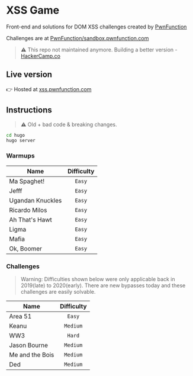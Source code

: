 # XSS Game

Front-end and solutions for DOM XSS challenges created by [PwnFunction](https://twitter.com/PwnFunction)

Challenges are at [PwnFunction/sandbox.pwnfunction.com](https://github.com/PwnFunction/sandbox.pwnfunction.com)

> ⚠ This repo not maintained anymore. Building a better version - [HackerCamp.co](https://hackercamp.co/)

## Live version

👉 Hosted at [xss.pwnfunction.com](https://xss.pwnfunction.com/)

## Instructions

> ⚠ Old + bad code & breaking changes.

```sh
cd hugo
hugo server
```

### Warmups

| Name             | Difficulty |
| ---------------- | :--------: |
| Ma Spaghet!      |   `Easy`   |
| Jefff            |   `Easy`   |
| Ugandan Knuckles |   `Easy`   |
| Ricardo Milos    |   `Easy`   |
| Ah That's Hawt   |   `Easy`   |
| Ligma            |   `Easy`   |
| Mafia            |   `Easy`   |
| Ok, Boomer       |   `Easy`   |

### Challenges

> Warning: Difficulties shown below were only applicable back in 2019(late) to 2020(early). There are new bypasses today and these challenges are easily solvable.

| Name            | Difficulty |
| --------------- | :--------: |
| Area 51         |   `Easy`   |
| Keanu           |  `Medium`  |
| WW3             |   `Hard`   |
| Jason Bourne    |  `Medium`  |
| Me and the Bois |  `Medium`  |
| Ded             |  `Medium`  |
